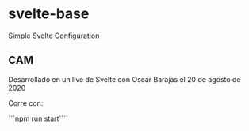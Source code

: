 # svelte-base
Simple Svelte Configuration

## CAM
Desarrollado en un live de Svelte con Oscar Barajas el 20 de agosto de 2020

Corre con:

```npm run start````